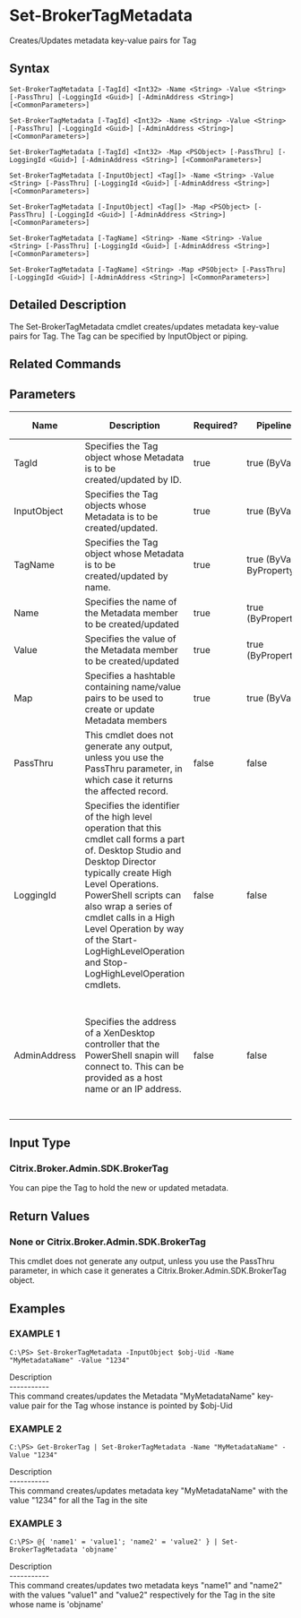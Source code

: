 ﻿# Set-BrokerTagMetadata

   Creates/Updates metadata key-value pairs for Tag

## Syntax
```
Set-BrokerTagMetadata [-TagId] <Int32> -Name <String> -Value <String> [-PassThru] [-LoggingId <Guid>] [-AdminAddress <String>] [<CommonParameters>]

Set-BrokerTagMetadata [-TagId] <Int32> -Name <String> -Value <String> [-PassThru] [-LoggingId <Guid>] [-AdminAddress <String>] [<CommonParameters>]

Set-BrokerTagMetadata [-TagId] <Int32> -Map <PSObject> [-PassThru] [-LoggingId <Guid>] [-AdminAddress <String>] [<CommonParameters>]

Set-BrokerTagMetadata [-InputObject] <Tag[]> -Name <String> -Value <String> [-PassThru] [-LoggingId <Guid>] [-AdminAddress <String>] [<CommonParameters>]

Set-BrokerTagMetadata [-InputObject] <Tag[]> -Map <PSObject> [-PassThru] [-LoggingId <Guid>] [-AdminAddress <String>] [<CommonParameters>]

Set-BrokerTagMetadata [-TagName] <String> -Name <String> -Value <String> [-PassThru] [-LoggingId <Guid>] [-AdminAddress <String>] [<CommonParameters>]

Set-BrokerTagMetadata [-TagName] <String> -Map <PSObject> [-PassThru] [-LoggingId <Guid>] [-AdminAddress <String>] [<CommonParameters>]
```

## Detailed Description
   The Set-BrokerTagMetadata cmdlet creates/updates metadata key-value pairs for Tag. The Tag can be specified by InputObject or piping.

## Related Commands
## Parameters

| Name   | Description | Required? | Pipeline Input | Default Value |
| --- | --- | --- | --- | --- |
| TagId | Specifies the Tag object whose Metadata is to be created/updated by ID. | true | true (ByValue) |  |
| InputObject | Specifies the Tag objects whose Metadata is to be created/updated. | true | true (ByValue) |  |
| TagName | Specifies the Tag object whose Metadata is to be created/updated by name. | true | true (ByValue, ByPropertyName) |  |
| Name | Specifies the name of the Metadata member to be created/updated | true | true (ByPropertyName) |  |
| Value | Specifies the value of the Metadata member to be created/updated | true | true (ByPropertyName) |  |
| Map | Specifies a hashtable containing name/value pairs to be used to create or update Metadata members | true | true (ByValue) |  |
| PassThru | This cmdlet does not generate any output, unless you use the PassThru parameter, in which case it returns the affected record. | false | false | False |
| LoggingId | Specifies the identifier of the high level operation that this cmdlet call forms a part of. Desktop Studio and Desktop Director typically create High Level Operations. PowerShell scripts can also wrap a series of cmdlet calls in a High Level Operation by way of the Start-LogHighLevelOperation and Stop-LogHighLevelOperation cmdlets. | false | false |  |
| AdminAddress | Specifies the address of a XenDesktop controller that the PowerShell snapin will connect to. This can be provided as a host name or an IP address. | false | false | Localhost. Once a value is provided by any cmdlet, this value will become the default. |

## Input Type
### Citrix.Broker.Admin.SDK.BrokerTag
   You can pipe the Tag to hold the new or updated metadata.
## Return Values
### None or Citrix.Broker.Admin.SDK.BrokerTag
   This cmdlet does not generate any output, unless you use the PassThru parameter, in which case it generates a Citrix.Broker.Admin.SDK.BrokerTag object.
## Examples

### EXAMPLE 1
```
C:\PS> Set-BrokerTagMetadata -InputObject $obj-Uid -Name "MyMetadataName" -Value "1234"
```
   Description<br>-----------<br>This command creates/updates the Metadata "MyMetadataName" key-value pair for the Tag whose instance is pointed by $obj-Uid
### EXAMPLE 2
```
C:\PS> Get-BrokerTag | Set-BrokerTagMetadata -Name "MyMetadataName" -Value "1234"
```
   Description<br>-----------<br>This command creates/updates metadata key "MyMetadataName" with the value "1234" for all the Tag in the site
### EXAMPLE 3
```
C:\PS> @{ 'name1' = 'value1'; 'name2' = 'value2' } | Set-BrokerTagMetadata 'objname'
```
   Description<br>-----------<br>This command creates/updates two metadata keys "name1" and "name2" with the values "value1" and "value2" respectively for the Tag in the site whose name is 'objname'
